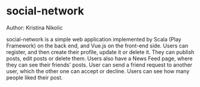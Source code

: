 # social-network

Author: Kristina Nikolic

social-network is a simple web application implemented by Scala (Play Framework) on the back end, and Vue.js on the front-end side. Users can register, and then create their profile, update it or delete it. They can publish posts, edit posts or delete them. Users also have a News Feed page, where they can see their friends' posts. User can send a friend request to another user, which the other one can accept or decline. Users can see how many people liked their post. 
